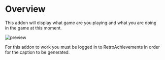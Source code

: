 # Overview

This addon will display what game are you playing and what you are doing in the game at this moment.

![preview](https://user-images.githubusercontent.com/34605386/94805704-7d5c3d80-03f5-11eb-8d5e-5dd2da7f9881.jpg)

For this addon to work you must be logged in to RetroAchievements in order for the caption to be generated.
